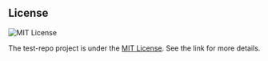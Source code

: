 ## License
![MIT License](https://img.shields.io/badge/License-MIT-brightgreen)

The test-repo project is under the [MIT License](http://choosealicense.com/licenses/mit/). See the link for more details.
